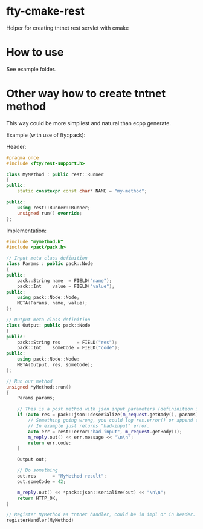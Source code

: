 # fty-cmake-rest
Helper for creating tntnet rest servlet with cmake

# How to use
See example folder.

# Other way how to create tntnet method

This way could be more simpliest and natural than ecpp generate.

Example (with use of fty::pack):


Header:
```c++
#pragma once
#include <fty/rest-support.h>

class MyMethod : public rest::Runner
{
public:
    static constexpr const char* NAME = "my-method";

public:
    using rest::Runner::Runner;
    unsigned run() override;
};
```


Implementation:
```c++
#include "mymethod.h"
#include <pack/pack.h>

// Input meta class definition
class Params : public pack::Node
{
public:
    pack::String name  = FIELD("name");
    pack::Int    value = FIELD("value");
public:
    using pack::Node::Node;
    META(Params, name, value);
};

// Output meta class definition
class Output: public pack::Node
{
public:
    pack::String res      = FIELD("res");
    pack::Int    someCode = FIELD("code");
public:
    using pack::Node::Node;
    META(Output, res, someCode);
};

// Run our method
unsigned MyMethod::run()
{
    Params params;

    // This is a post method with json input parameters (defininition in Params class)
    if (auto res = pack::json::deserialize(m_request.getBody(), params); !res) {
        // Something going wrong, you could log res.error() or append this error to output.
        // In example just returns "bad-input" error.
        auto err = rest::error("bad-input", m_request.getBody());
        m_reply.out() << err.message << "\n\n";
        return err.code;
    }

    Output out;

    // Do something
    out.res      = "MyMethod result";
    out.someCode = 42;

    m_reply.out() << *pack::json::serialize(out) << "\n\n";
    return HTTP_OK;
}

// Register MyMethod as tntnet handler, could be in impl or in header. Just call it anywhere :)
registerHandler(MyMethod)
```


